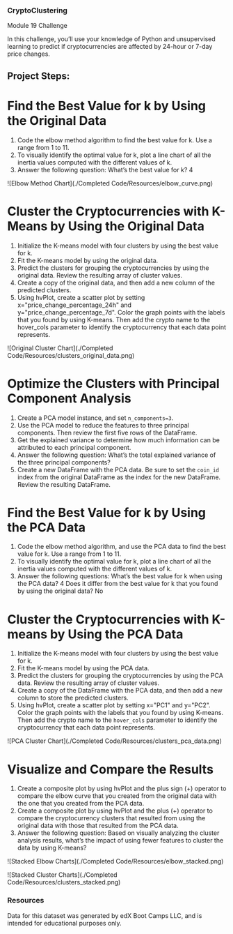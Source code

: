 ### CryptoClustering
Module 19 Challenge


In this challenge, you’ll use your knowledge of Python and unsupervised learning to predict if cryptocurrencies are affected by 24-hour or 7-day price changes.

## Project Steps:

# Find the Best Value for k by Using the Original Data

1. Code the elbow method algorithm to find the best value for k. Use a range from 1 to 11.
2. To visually identify the optimal value for k, plot a line chart of all the inertia values computed with the different values of k.
3. Answer the following question: What’s the best value for k? 4

![Elbow Method Chart](./Completed Code/Resources/elbow_curve.png)

# Cluster the Cryptocurrencies with K-Means by Using the Original Data

1. Initialize the K-means model with four clusters by using the best value for k.
2. Fit the K-means model by using the original data.
3. Predict the clusters for grouping the cryptocurrencies by using the original data. Review the resulting array of cluster values.
4. Create a copy of the original data, and then add a new column of the predicted clusters.
5. Using hvPlot, create a scatter plot by setting x="price_change_percentage_24h" and y="price_change_percentage_7d". Color the graph points with the labels that you found by using K-means. Then add the crypto name to the hover_cols parameter to identify the cryptocurrency that each data point represents.

![Original Cluster Chart](./Completed Code/Resources/clusters_original_data.png)

# Optimize the Clusters with Principal Component Analysis

1. Create a PCA model instance, and set `n_components=3`.
2. Use the PCA model to reduce the features to three principal components. Then review the first five rows of the DataFrame.
3. Get the explained variance to determine how much information can be attributed to each principal component.
4. Answer the following question: What’s the total explained variance of the three principal components?
5. Create a new DataFrame with the PCA data. Be sure to set the `coin_id` index from the original DataFrame as the index for the new DataFrame. Review the resulting DataFrame.

# Find the Best Value for k by Using the PCA Data

1. Code the elbow method algorithm, and use the PCA data to find the best value for k. Use a range from 1 to 11.
2. To visually identify the optimal value for k, plot a line chart of all the inertia values computed with the different values of k.
3. Answer the following questions: What’s the best value for k when using the PCA data? 4 Does it differ from the best value for k that you found by using the original data? No

# Cluster the Cryptocurrencies with K-means by Using the PCA Data

1. Initialize the K-means model with four clusters by using the best value for k.
2. Fit the K-means model by using the PCA data.
3. Predict the clusters for grouping the cryptocurrencies by using the PCA data. Review the resulting array of cluster values.
4. Create a copy of the DataFrame with the PCA data, and then add a new column to store the predicted clusters.
5. Using hvPlot, create a scatter plot by setting x="PC1" and y="PC2". Color the graph points with the labels that you found by using K-means. Then add the crypto name to the `hover_cols` parameter to identify the cryptocurrency that each data point represents.

![PCA Cluster Chart](./Completed Code/Resources/clusters_pca_data.png)


# Visualize and Compare the Results

1. Create a composite plot by using hvPlot and the plus sign (+) operator to compare the elbow curve that you created from the original data with the one that you created from the PCA data.
2. Create a composite plot by using hvPlot and the plus (+) operator to compare the cryptocurrency clusters that resulted from using the original data with those that resulted from the PCA data.
3. Answer the following question: Based on visually analyzing the cluster analysis results, what’s the impact of using fewer features to cluster the data by using K-means?

![Stacked Elbow Charts](./Completed Code/Resources/elbow_stacked.png)

![Stacked Cluster Charts](./Completed Code/Resources/clusters_stacked.png)

### Resources

Data for this dataset was generated by edX Boot Camps LLC, and is intended for educational purposes only.
